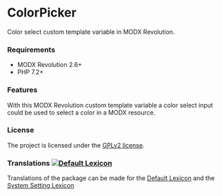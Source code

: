 # ColorPicker

Color select custom template variable in MODX Revolution.

### Requirements

* MODX Revolution 2.6+
* PHP 7.2+

### Features

With this MODX Revolution custom template variable a color select input
could be used to select a color in a MODX resource.

### License

The project is licensed under the [GPLv2 license](https://github.com/Jako/ColorPicker/LICENSE.md).

### Translations [![Default Lexicon](https://hosted.weblate.org/widget/modx-extras/colorpicker/standard/svg-badge.svg)](https://hosted.weblate.org/projects/modx-extras/colorpicker/)

Translations of the package can be made for the [Default Lexicon](https://hosted.weblate.org/projects/modx-extras/colorpicker/standard/) and the [System Setting Lexicon](https://hosted.weblate.org/projects/modx-extras/colorpicker/system-settings/)

